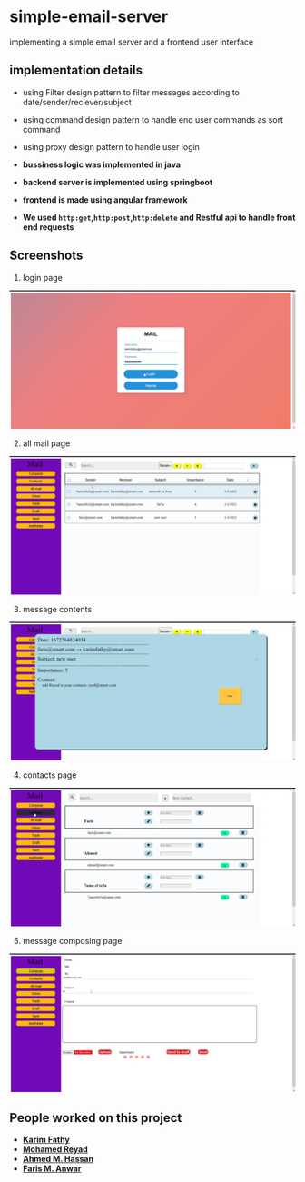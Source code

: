# simple-email-server

implementing a simple email server and a frontend user interface

## implementation details
- using Filter design pattern to filter messages according to date/sender/reciever/subject
- using command design pattern to handle end user commands as sort command
- using proxy design pattern to handle user login 

- **bussiness logic was implemented in java**


- **backend server is implemented using springboot**

- **frontend is made using angular framework**

- **We used `http:get`,`http:post`,`http:delete` and Restful api to handle front end requests**

## Screenshots

1. login page

![login page](assets/screenshots/screenshot1.png)

2. all mail page

![all mail page](assets/screenshots/screenshot2.png)

3. message contents

![message contents page](assets/screenshots/screenshot3.png)

4. contacts page

![contacts page](assets/screenshots/screenshot4.png)

5. message composing page

![message composiing page](assets/screenshots/screenshot5.png)


## People worked on this project

- **[Karim Fathy](https://github.com/karimfathy054)**
- **[Mohamed Reyad](https://github.com/moriyad12)**
- **[Ahmed M. Hassan](https://github.com/ahmedMhassan10)**
- **[Faris M. Anwar]()**
